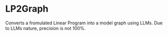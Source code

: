 # LP2Graph
Converts a fromulated Linear Program into a model graph using LLMs. Due to LLMs nature, precision is not 100%. 
